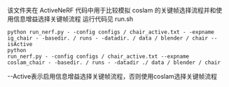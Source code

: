 该文件夹在 ActiveNeRF 代码中用于比较模拟 coslam 的关键帧选择流程并和使用信息增益选择关键帧流程
运行代码见 run.sh

```
python run_nerf.py - -config configs / chair_active.txt - -expname ig_chair - -basedir. / runs - -datadir. / data / blender / chair --isActive
python
run_nerf.py - -config configs / chair_active.txt --expname coslam_chair - -basedir. / runs - -datadir ./ data / blender / chair
```

--Active表示启用信息增益选择关键帧流程，否则使用coslam选择关键帧流程
